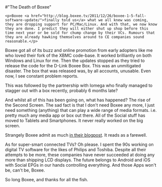 #"The Death of Boxee"


    <p>Boxee <a href="http://blog.boxee.tv/2011/12/26/boxee-1-5-fall-software-update/">finally told us</a> what we all knew was coming, they are dropping support for PC/Mac/Linux. And with that, we now know they are done. I predict they will either shut up shop before this time next year or be sold for chump change by their VCs. Rumours that they are already hawking themselves around to CE companies sound reasonable.</p>
<p>Boxee got all of its buzz and online promotion from early adopters like me who loved their fork of the XBMC code-base. It worked brilliantly on both Windows and Linux for me. Then the updates stopped as they tried to release the code for the D-Link Boxee Box. This was an unmitigated disaster. The box that was released was, by all accounts, unusable. Even now, I see constant problem reports.</p>
<p>This was followed by the partnership with Iomega who finally managed to stagger out with a box recently, probably 6 months late?</p>
<p>And whilst all of this has been going on, what has happened? The rise of the Second Screen. The sad fact is that I don't need Boxee any more, I just need something (anything) that can play a wide range of media formats. i.e. pretty much any media app or box out there. All of the Social stuff has moved to Tablets and Smartphones. It never really worked on the big screen.</p>
<p>Strangely Boxee admit as much <a href="http://blog.boxee.tv/2011/12/26/boxee-1-5-fall-software-update/">in their blogpost</a>. It reads as a farewell.</p>
<p>As for super-smart connected TVs? Oh please. I spent the 90s working on digital TV software for the likes of Philips and Toshiba. Despite all their attempts to be more, these companies have never succeeded at doing any more than shipping LCD displays. The future belongs to Android and iOS with Social EPGs in our hands controlling everything. And those Apps won't be, can't be, Boxee.</p>
<p>So long Boxee, and thanks for all the fish.</p>
<p>&nbsp;</p>
<p>&nbsp;</p>
<p>&nbsp;</p>
  